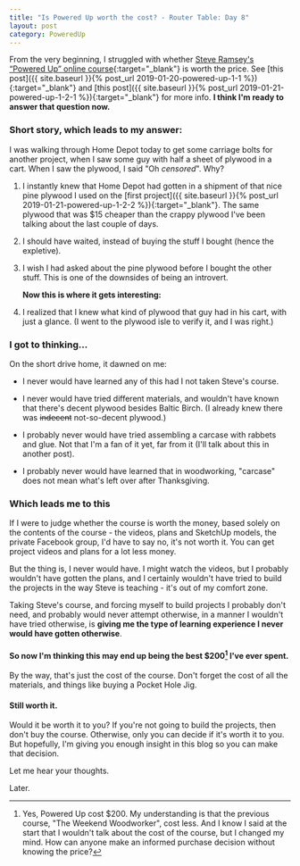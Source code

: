 ```yaml
---
title: "Is Powered Up worth the cost? - Router Table: Day 8"
layout: post
category: PoweredUp
---
```

From the very beginning, I struggled with whether [Steve Ramsey's “Powered Up” online course](https://theweekendwoodworker.com/powered-up){:target="_blank"} is worth the price. See [this post]({{ site.baseurl }}{% post_url 2019-01-20-powered-up-1-1 %}){:target="_blank"} and [this post]({{ site.baseurl }}{% post_url 2019-01-21-powered-up-1-2-1 %}){:target="_blank"} for more info. **I think I'm ready to answer that question now.**

### Short story, which leads to my answer:

I was walking through Home Depot today to get some carriage bolts for another project, when I saw some guy with half a sheet of plywood in a cart. When I saw the plywood, I said "Oh *censored*". Why?

1. I instantly knew that Home Depot had gotten in a shipment of that nice pine plywood I used on the [first project]({{ site.baseurl }}{% post_url 2019-01-21-powered-up-1-2-2 %}){:target="_blank"}. The same plywood that was $15 cheaper than the crappy plywood I've been talking about the last couple of days.

2. I should have waited, instead of buying the stuff I bought (hence the expletive).

3. I wish I had asked about the pine plywood before I bought the other stuff. This is one of the downsides of being an introvert.

    **Now this is where it gets interesting:**

4. I realized that I knew what kind of plywood that guy had in his cart, with just a glance. (I went to the plywood isle to verify it, and I was right.)

### I got to thinking...

On the short drive home, it dawned on me:

* I never would have learned any of this had I not taken Steve's course.

* I never would have tried different materials, and wouldn't have known that there's decent plywood besides Baltic Birch. (I already knew there was ~~indecent~~ not-so-decent plywood.)

* I probably never would have tried assembling a carcase with rabbets and glue. Not that I'm a fan of it yet, far from it (I'll talk about this in another post).

* I probably never would have learned that in woodworking, "carcase" does not mean what's left over after Thanksgiving.

### Which leads me to this

If I were to judge whether the course is worth the money, based solely on the contents of the course - the videos, plans and SketchUp models, the private Facebook group, I'd have to say no, it's not worth it. You can get project videos and plans for a lot less money.

But the thing is, I never would have. I might watch the videos, but I probably wouldn't have gotten the plans, and I certainly wouldn't have tried to build the projects in the way Steve is teaching - it's out of my comfort zone.

Taking Steve's course, and forcing myself to build projects I probably don't need, and probably would never attempt otherwise, in a manner I wouldn't have tried otherwise, is **giving me the type of learning experience I never would have gotten otherwise**.

#### So now I'm thinking this may end up being the best $200[^1] I've ever spent.

By the way, that's just the cost of the course. Don't forget the cost of all the materials, and things like buying a Pocket Hole Jig.

#### Still worth it.

Would it be worth it to you? If you're not going to build the projects, then don't buy the course. Otherwise, only you can decide if it's worth it to you. But hopefully, I'm giving you enough insight in this blog so you can make that decision.

Let me hear your thoughts.

Later.

[^1]: Yes, Powered Up cost $200. My understanding is that the previous course, "The Weekend Woodworker", cost less. And I know I said at the start that I wouldn't talk about the cost of the course, but I changed my mind. How can anyone make an informed purchase decision without knowing the price?
